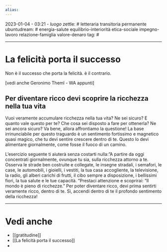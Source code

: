 ```yaml
---
alias: 
---
```

2023-01-04 - 03:21 - *luogo*
zettle: # letteraria transitoria permanente
ubuntudream: # energia-salute equilibrio-interiorità etica-sociale impegno-lavoro relazione-famiglia valore-denaro 
tag: #

---
# La felicità porta il successo

Non è il successo che porta la felicità. è il contrario.

[vedi anche Geronimo Theml - WA appunti]


## Per diventare ricco devi scoprire la ricchezza nella tua vita

Vuoi veramente accumulare ricchezza nella tua vita? Ne sei sicuro? E quanto vale questo per te? Che cosa sei disposto a fare per ottenerla? Ne sei ancora sicuro? Va bene, allora affrontiamo la questione! La base irrinunciabile per questo traguardo è un sentimento fortissimo e magnetico quasi magico, che tu devi sentire crescere dentro di te. Questo lo devi alimentare giornalmente, come fosse il fuoco di un camino.

L’esercizio seguente ti aiuterà senza costarti nulla:”A partire da oggi concentrati giornalmente, ovunque tu sia, sulla ricchezza attorno a te. Osserva le strade ben costruite e collegate, le insegne stradali, i semafori, le case, le automobili, i gioielli, i vestiti, la tua casa accogliente, la televisione, la radio, gli alberi carichi di frutti, il cibo sempre a disposizione, i bellissimi fiori, la tua salute e le tue capacità. “Prestaci attenzione e scoprirai: “Il mondo è pieno di ricchezze.” Per poter diventare ricco, devi prima sentirti veramente ricco, dentro di te. Sì, accendi dentro di te il profondo sentimento della ricchezza!



---
# Vedi anche
- [[gratitudine]]
- [[La felicità porta il successo]]
- 